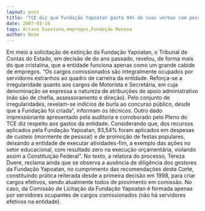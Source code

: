 ```yaml
---
layout: post
title: "TCE diz que Fundação Yapoatan gasta 94% de suas verbas com pessoal, servindo só de cabide de empregos"
date: 2007-03-19
tags: Ariano Suassuna,empregos,Fundação Renova
author: None
---
```

Em meio a solicitação de extinção da Fundação Yapoatan, o Tribunal de Contas do Estado, em decisão de do ano passado, revelou, de forma mais do que cristalina, que a entidade funciona apenas como um grande cabide de empregos.
“Os cargos comissionados são integralmente ocupados por servidores estranhos ao quadro de carreira da entidade. Reforça-se a irregularidade quanto aos cargos de Motorista e Secretária, em cuja denominação se expressa a natureza de atribuições de apoio administrativo (não são de chefia, assessoramento e direção). Pelo conjunto de irregularidades, revelam-se indícios de burla ao concurso público, desde que a Fundação foi criada”, informam os técnicos.
Outro dado impressionante apresentado pela auditoria e corroborado pelo Pleno do TCE diz respeito aos gastos da entidade.
Considerando que, dos recursos aplicados pela Fundação Yapoatan, 93,54% foram aplicados em despesas de custeio (mormente de pessoal) e de promoção de festas populares, deixando a entidade de executar atividades-fim, a exemplo das ações no setor educacional, com resultado zero na execução orçamentária, violando assim a Constituição Federal”.
No texto, a relatora do processo, Tereza Duere, reclama ainda que se observa a ausência de diligência dos gestores da Fundação Yapoatan, no cumprimento das recomendações desta Corte, constituindo prática reiterada desde a primeira decisão em 1998, para criar cargos efetivos, sendo atualmente todos de provimento em comissão.
No caso, da Comissão de Licitação da Fundação Yapoatan é formada apenas por servidores ocupantes de cargos comissionados (não há servidores efetivos na entidade). 